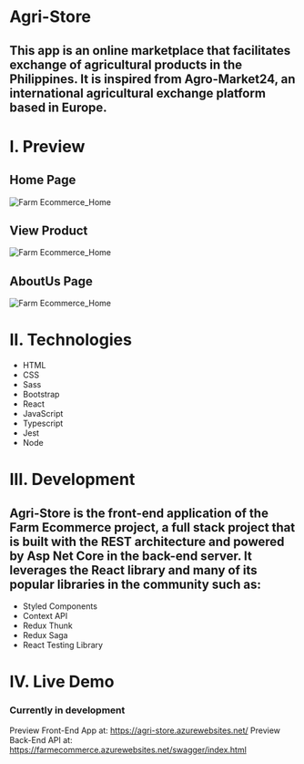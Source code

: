 # Agri-Store
## This app is an online marketplace that facilitates exchange of agricultural products in the Philippines. It is inspired from Agro-Market24, an international agricultural exchange platform based in Europe.
# I. Preview
## Home Page
![Farm Ecommerce_Home](https://unlimitedworks.blob.core.windows.net/farmecommerce/FarmEcommerce-Home.jpeg)
## View Product
![Farm Ecommerce_Home](https://unlimitedworks.blob.core.windows.net/farmecommerce/FarmEcommerce-Product.jpeg)
## AboutUs Page
![Farm Ecommerce_Home](https://unlimitedworks.blob.core.windows.net/farmecommerce/FarmEcommerce-AboutUs.jpeg)
# II. Technologies
* HTML
* CSS
* Sass
* Bootstrap
* React
* JavaScript
* Typescript
* Jest
* Node
# III. Development
## Agri-Store is the front-end application of the Farm Ecommerce project, a full stack project that is built with the REST architecture and powered by Asp Net Core in the back-end server. It leverages the React library and many of its popular libraries in the community such as:
* Styled Components
* Context API  
* Redux Thunk
* Redux Saga
* React Testing Library
# IV. Live Demo 
### Currently in development
Preview Front-End App at: https://agri-store.azurewebsites.net/
Preview Back-End API at: https://farmecommerce.azurewebsites.net/swagger/index.html
